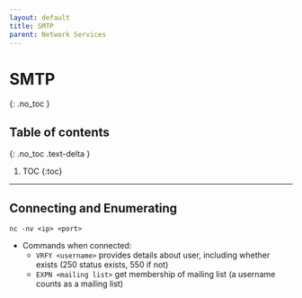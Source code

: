 ```yaml
---
layout: default
title: SMTP
parent: Network Services
---
```


# SMTP
{: .no_toc }

## Table of contents
{: .no_toc .text-delta }

1. TOC
{:toc}

---

## Connecting and Enumerating
```shell
nc -nv <ip> <port>
```
- Commands when connected:
    - `VRFY <username>` provides details about user, including whether exists (250 status exists, 550 if not)
    - `EXPN <mailing list>` get membership of mailing list (a username counts as a mailing list)